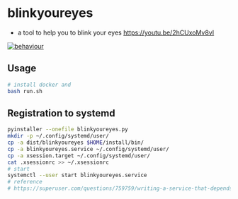# blinkyoureyes

- a tool to help you to blink your eyes
https://youtu.be/2hCUxoMv8vI


[![behaviour](https://img.youtube.com/vi/2hCUxoMv8vI/maxresdefault.jpg)](https://youtu.be/2hCUxoMv8vI)

## Usage
```bash
# install docker and
bash run.sh
```
## Registration to systemd
```bash
pyinstaller --onefile blinkyoureyes.py
mkdir -p ~/.config/systemd/user/
cp -a dist/blinkyoureyes $HOME/install/bin/
cp -a blinkyoureyes.service ~/.config/systemd/user/
cp -a xsession.target ~/.config/systemd/user/
cat .xsessionrc >> ~/.xsessionrc
# start
systemctl --user start blinkyoureyes.service
# reference
# https://superuser.com/questions/759759/writing-a-service-that-depends-on-xorg
```
